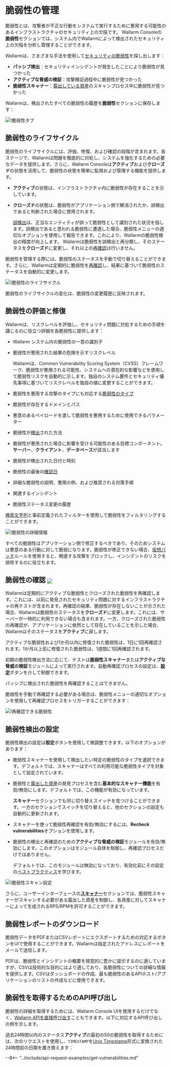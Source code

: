 # 脆弱性の管理

脆弱性とは、攻撃者が不正な行動をシステムで実行するために悪用する可能性のあるインフラストラクチャのセキュリティ上の欠陥です。 Wallarm Consoleの**脆弱性**セクションでは、システム内でWallarmによって検出されたセキュリティ上の欠陥を分析し管理することができます。

Wallarmは、さまざまな手法を使用して[セキュリティの脆弱性](../about-wallarm/detecting-vulnerabilities.md)を探し出します：

* **パッシブ検出**：セキュリティインシデントが発生したことにより脆弱性が見つかった
* **アクティブな脅威の検証**：攻撃検証過程中に脆弱性が見つかった
* **脆弱性スキャナー**：[露出している資産](scanner.md)のスキャンプロセス中に脆弱性が見つかった

Wallarmは、検出されたすべての脆弱性の履歴を**脆弱性**セクションに保存します：

![!脆弱性タブ](../images/user-guides/vulnerabilities/check-vuln.png)

## 脆弱性のライフサイクル

脆弱性のライフサイクルには、評価、修復、および確認の段階が含まれます。各ステージで、Wallarmは問題を徹底的に対処し、システムを強化するための必要なデータを提供します。さらに、Wallarm Consoleは**アクティブ**および**クローズド**の状態を活用して、脆弱性の状態を簡単に監視および管理する機能を提供します。

* **アクティブ**の状態は、インフラストラクチャ内に脆弱性が存在することを示しています。
* **クローズド**の状態は、脆弱性がアプリケーション側で解消されたか、誤検出であると判断された場合に使用されます。

    [誤検出](../about-wallarm/detecting-vulnerabilities.md#false-positives)は、正当なエンティティが誤って脆弱性として識別された状況を指します。誤検出であると思われる脆弱性に遭遇した場合、脆弱性メニューの適切なオプションを使用して報告できます。これにより、Wallarmの脆弱性検出の精度が向上します。 Wallarmは脆弱性を誤検出と再分類し、そのステータスを**クローズド**に変更し、それ以上の[再確認](#verifying-vulnerabilities)は行いません。

脆弱性を管理する際には、脆弱性のステータスを手動で切り替えることができます。さらに、Wallarmは定期的に脆弱性を[再確認](#verifying-vulnerabilities)し、結果に基づいて脆弱性のステータスを自動的に変更します。

![!脆弱性のライフサイクル](../images/user-guides/vulnerabilities/vulnerability-lifecycle.png)

脆弱性のライフサイクルの変化は、脆弱性の変更履歴に反映されます。

## 脆弱性の評価と修復

Wallarmは、リスクレベルを評価し、セキュリティ問題に対処するための手順を講じるのに役立つ詳細を各脆弱性に提供します：

* Wallarm システム内の脆弱性の一意の識別子
* 脆弱性が悪用された結果の危険を示すリスクレベル

    Wallarmは、Common Vulnerability Scoring System（CVSS）フレームワーク、脆弱性が悪用される可能性、システムへの潜在的な影響などを使用して脆弱性リスクを自動的に示します。独自のシステム要件とセキュリティ優先事項に基づいてリスクレベルを独自の値に変更することができます。
* 脆弱性を悪用する攻撃のタイプにも対応する[脆弱性のタイプ](../attacks-vulns-list.md)
* 脆弱性が存在するドメインとパス
* 悪意のあるペイロードを渡して脆弱性を悪用するために使用できるパラメーター
* 脆弱性が[検出](../about-wallarm/detecting-vulnerabilities.md#vulnerability-detection-methods)された方法
* 脆弱性が悪用された場合に影響を受ける可能性のある目標コンポーネント。**サーバー**、**クライアント**、**データベース**が該当します
* 脆弱性が検出された日付と時刻
* 脆弱性の最後の[確認日](#verifying-vulnerabilities)
* 詳細な脆弱性の説明、悪用の例、および推奨される対策手順
* 関連するインシデント
* 脆弱性ステータス変更の履歴

[検索文字列](search-and-filters/use-search.md)と事前定義されたフィルターを使用して脆弱性をフィルタリングすることができます。

![!脆弱性の詳細情報](../images/user-guides/vulnerabilities/vuln-info.png)

すべての脆弱性はアプリケーション側で修正するべきであり、そのためシステムは悪意のある行動に対して脆弱になります。脆弱性が修正できない場合、[仮想パッチ](rules/vpatch-rule.md)ルールを使用すると、関連する攻撃をブロックし、インシデントのリスクを排除するのに役立ちます。

## 脆弱性の確認 <a href="../../about-wallarm/subscription-plans/#subscription-plans"><img src="../../images/api-security-tag.svg" style="border: none;margin-bottom: -4px;"></a>

Wallarmは定期的にアクティブな脆弱性とクローズされた脆弱性を再確認します。これには、以前に発見されたセキュリティ問題に対するインフラストラクチャの再テストが含まれます。再確認の結果、脆弱性が存在しないことが示された場合、Wallarmは脆弱性のステータスを**クローズド**に変更します。これには、サーバーが一時的に利用できない場合も含まれます。一方、クローズされた脆弱性の再確認が、アプリケーションに依然として存在していることを示した場合、Wallarmはそのステータスを**アクティブ**に戻します。

アクティブな脆弱性および1か月以内に修復された脆弱性は、1日に1回再確認されます。1か月以上前に修復された脆弱性は、1週間に1回再確認されます。

初期の脆弱性検出方法に応じて、テストは**脆弱性スキャナー**または**アクティブな脅威の検証**モジュールによって実行されます。自動再確認プロセスの設定は、[**設定**](#configuring-vulnerability-detection)ボタンを介して制御できます。

パッシブに検出された脆弱性を再確認することはできません。

脆弱性を手動で再確認する必要がある場合は、脆弱性メニューの適切なオプションを使用して再確認プロセスをトリガーすることができます：

![!再確認できる脆弱性](../images/user-guides/vulnerabilities/recheck-vuln.png)

## 脆弱性検出の設定

脆弱性検出の設定は**設定**ボタンを使用して微調整できます。以下のオプションがあります：

* 脆弱性スキャナーを使用して検出したい特定の脆弱性のタイプを選択できます。デフォルトでは、スキャナーはすべての利用可能な脆弱性タイプを対象として設定されています。
* 脆弱性と[露出した資産](scanner.md)の発見プロセスを含む**基本的なスキャナー機能**を有効/無効にします。デフォルトでは、この機能が有効になっています。

    **スキャナー**セクションでも同じ切り替えスイッチを見つけることができます。一方のセクションでスイッチを切り替えると、他のセクションの設定も自動的に更新されます。
* スキャナーを使って脆弱性再確認を有効/無効にするには、**Recheck vulnerabilities**オプションを使用します。
* 脆弱性の検出と再確認のための**アクティブな脅威の検証**モジュールを有効/無効にします。このオプションはモジュール自体を制御し、再確認プロセスだけではありません。

    デフォルトでは、このモジュールは無効になっており、有効化前にその設定の[ベストプラクティス](../admin-en/attack-rechecker-best-practices.md)を学びます。

![!脆弱性スキャン設定](../images/user-guides/vulnerabilities/vuln-scan-settings.png)

さらに、ユーザーインターフェースの[**スキャナー**](scanner.md)セクションでは、脆弱性スキャナーがスキャンする必要がある露出した資産を制御し、各資産に対してスキャナーによって生成されるRPS/RPMを許可することができます。

## 脆弱性レポートのダウンロード

脆弱性データをPDFまたはCSVレポートにエクスポートするための対応するボタンをUIで使用することができます。Wallarmは指定されたアドレスにレポートをメールで送信します。

PDFは、脆弱性とインシデントの概要を視覚的に豊かに提示するのに適していますが、CSVは技術的な目的にはより適しており、各脆弱性についての詳細な情報を提供します。CSVはダッシュボードの作成、最も脆弱性のあるAPIホスト/アプリケーションのリストの作成などに使用できます。

## 脆弱性を取得するためのAPI呼び出し

脆弱性の詳細を取得するためには、Wallarm Console UIを使用するだけでなく、[Wallarm APIを直接呼び出す](../api/overview.md)こともできます。以下に対応するAPI呼び出し の例を示します。

過去24時間以内のステータス**アクティブ**の最初の50の脆弱性を取得するためには、次のリクエストを使用し、`TIMESTAMP`を[Unix Timestamp](https://www.unixtimestamp.com/)形式に変換された24時間前の日期を置き換えます：

--8<-- "../include/api-request-examples/get-vulnerabilities.md"